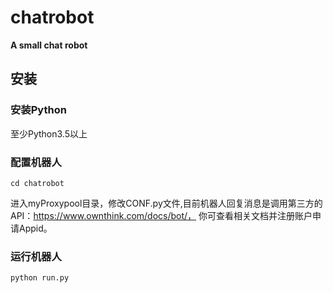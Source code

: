 # chatrobot
**A small chat robot**
## 安装

### 安装Python

至少Python3.5以上
### 配置机器人

```
cd chatrobot
```

进入myProxypool目录，修改CONF.py文件,目前机器人回复消息是调用第三方的API：https://www.ownthink.com/docs/bot/，
你可查看相关文档并注册账户申请Appid。
### 运行机器人

```
python run.py
```
